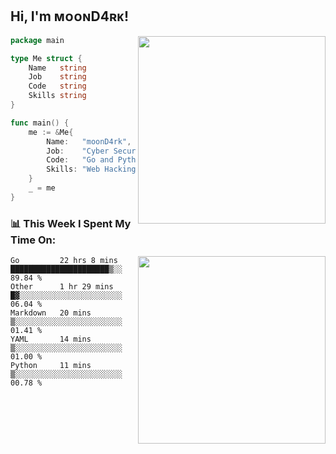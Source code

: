 <h2> Hi, I'm ᴍᴏᴏɴD4ʀᴋ!</h2>
<img align='right' src="https://github-readme-stats.vercel.app/api?username=moond4rk&show_icons=true&theme=radical" width="300">


```go
package main

type Me struct {
	Name   string
	Job    string
	Code   string
	Skills string
}

func main() {
	me := &Me{
		Name:   "moonD4rk",
		Job:    "Cyber Security Engineer",
		Code:   "Go and Python and Others",
		Skills: "Web Hacking ^o^",
	}
	_ = me
}
```



<h3>📊 This Week I Spent My Time On:</h3>
<img align='right' src="https://spotify-github-profile.vercel.app/api/view?uid=iftr63d5ost38g0o26wcjzd8k&cover_image=true&theme=novatorem" width="300">

<!--START_SECTION:waka-->
```text
Go         22 hrs 8 mins   ██████████████████████▒░░   89.84 % 
Other      1 hr 29 mins    █▓░░░░░░░░░░░░░░░░░░░░░░░   06.04 % 
Markdown   20 mins         ▒░░░░░░░░░░░░░░░░░░░░░░░░   01.41 % 
YAML       14 mins         ▒░░░░░░░░░░░░░░░░░░░░░░░░   01.00 % 
Python     11 mins         ▒░░░░░░░░░░░░░░░░░░░░░░░░   00.78 % 
```
<!--END_SECTION:waka-->

